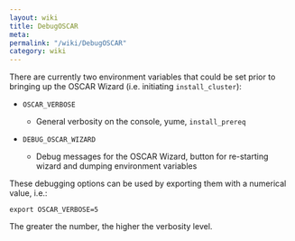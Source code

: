 ```yaml
---
layout: wiki
title: DebugOSCAR
meta: 
permalink: "/wiki/DebugOSCAR"
category: wiki
---
```

<!-- Name: DebugOSCAR -->
<!-- Version: 1 -->
<!-- Author: bli -->

There are currently two environment variables that could be set prior to bringing up the OSCAR Wizard (i.e. initiating `install_cluster`):

 * `OSCAR_VERBOSE`
   * General verbosity on the console, yume, `install_prereq`

 * `DEBUG_OSCAR_WIZARD`
   * Debug messages for the OSCAR Wizard, button for re-starting wizard and dumping environment variables

These debugging options can be used by exporting them with a numerical value, i.e.:


    export OSCAR_VERBOSE=5

The greater the number, the higher the verbosity level.